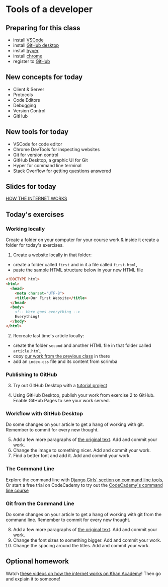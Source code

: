 # Tools of a developer

## Preparing for this class

- install [VSCode](https://code.visualstudio.com/)
- install [GitHub desktop](https://desktop.github.com/)
- install [hyper](https://hyper.is/)
- install [chrome](https://www.google.com/chrome/)
- register to [GitHub](https://github.com/)

## New concepts for today

- Client & Server
- Protocols
- Code Editors
- Debugging
- Version Control
- GitHub

## New tools for today
- VSCode for code editor
- Chrome DevTools for inspecting websites
- Git for version control
- GitHub Desktop, a graphic UI for Git
- Hyper for command line terminal
- Stack Overflow for getting questions answered

## Slides for today

[HOW THE INTERNET WORKS](https://docs.google.com/presentation/d/1O0X8B2LLlOq25vARbsOwmrZZObECz4ADm4hHi7vJfEI/edit?usp=sharing)

## Today's exercises

### Working locally

Create a folder on your computer for your course work & inside it create a folder for today's exercises.

1. Create a website locally in that folder:
  - create a folder called `first` and in it a file called `first.html`, 
  - paste the sample HTML structure below in your new HTML file

```HTML
<!DOCTYPE html>
<html>
  <head>
    <meta charset="UTF-8">
    <title>Our First Website</title>
  </head>
  <body>
    <!-- Here goes everything -->
    Everything!
  </body>
</html>
```

2. Recreate last time's article locally:
  - create the folder `second` and another HTML file in that folder called `article.html`,
  - copy [our work from the previous class](https://scrimba.com/c/c9BrVdh4) in there 
  - add an `index.css` file and its content from scrimba

### Publishing to GitHub

3. Try out GitHub Desktop with a [tutorial project](https://help.github.com/en/desktop/getting-started-with-github-desktop)

4. Using GitHub Desktop, publish your work from exercise 2 to GitHub. Enable GitHub Pages to see your work served.

### Workflow with GitHub Desktop

Do some changes on your article to get a hang of working with git. Remember to commit for every new thought.

5. Add a few more paragraphs of [the original text](../Intro/assets/feynman.txt). Add and commit your work.
6. Change the image to something nicer. Add and commit your work.
7. Find a better font and add it. Add and commit your work.

### The Command Line

Explore the command line with [Django Girls' section on command line tools](https://tutorial.djangogirls.org/en/intro_to_command_line/),   
Or start a free trial on CodeCademy to try out the [CodeCademy's command line course](https://www.codecademy.com/learn/learn-the-command-line?locale_code=fr)

### Git from the Command Line

Do some changes on your article to get a hang of working with git from the command line. Remember to commit for every new thought.

8. Add a few more paragraphs of [the original text](../Intro/assets/feynman.txt). Add and commit your work.
9. Change the font sizes to something bigger. Add and commit your work.
10. Change the spacing around the titles. Add and commit your work.

## Optional homework

Watch [these videos on how the internet works on Khan Academy](https://www.khanacademy.org/computing/computer-science/internet-intro#concept-intro)! Then go and explain it to someone!
